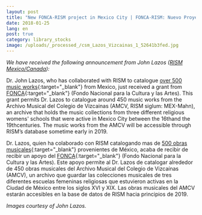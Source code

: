 ```yaml
---
layout: post
title: "New FONCA-RISM project in Mexico City | FONCA-RISM: Nuevo Proyecto en la Ciudad de México"
date: 2018-01-25
lang: en
post: true
category: library_stocks
image: /uploads/_processed_/csm_Lazos_Vizcainas_1_52641b3fed.jpg
---
```



_We have received the following announcement from John Lazos ([RISM Mexico/Canada](/workgroups/mexico-dr-john-g-lazos/home.html "Opens internal link in current window")):_

Dr. John Lazos, who has collaborated with RISM to catalogue [over 500 music works](https://opac.rism.info/search?View=rism&siglum=MEX-*){:target="_blank"} from Mexico, just received a grant from [FONCA](https://foncaenlinea.cultura.gob.mx/resultados/resultados.php?directo=3401){:target="_blank"} (Fondo Nacional para la Cultura y las Artes). This grant permits Dr. Lazos to catalogue around 450 music works from the Archivo Musical del Colegio de Vizcainas (AMCV, RISM siglum: MEX-Mahn), an archive that holds the music collections from three different religious womens' schools that were active in Mexico City between the 16thand the 19thcenturies. The music works from the AMCV will be accessible through RISM’s database sometime early in 2019.

Dr. Lazos, quien ha colaborado con RISM catalogando mas de [500 obras musicales](https://opac.rism.info/search?View=rism&siglum=MEX-*){:target="_blank"} provenientes de México, acaba de recibir de recibir un apoyo del [FONCA](https://foncaenlinea.cultura.gob.mx/resultados/resultados.php?directo=3401){:target="_blank"} (Fondo Nacional para la Cultura y las Artes). Este apoyo permite al Dr. Lazos de catalogar alrededor de 450 obras musicales del Archivo Musical del Colegio de Vizcaínas (AMCV), un archivo que guardar las colecciones musicales de tres diferentes escuelas femeninas religiosas que estuvieron activas en la Ciudad de México entre los siglos XVI y XIX. Las obras musicales del AMCV estarán accesibles en la base de datos de RISM hacia principios de 2019.

_Images courtesy of John Lazos._

<script type="text/javascript">var switchTo5x=true;</script><script type="text/javascript" src="http://w.sharethis.com/button/buttons.js"></script><script type="text/javascript">stLight.options({publisher: "9b601438-1ce1-49d8-bfd7-9cff5df54c17", doNotHash: false, doNotCopy: false, hashAddressBar: false});</script>


